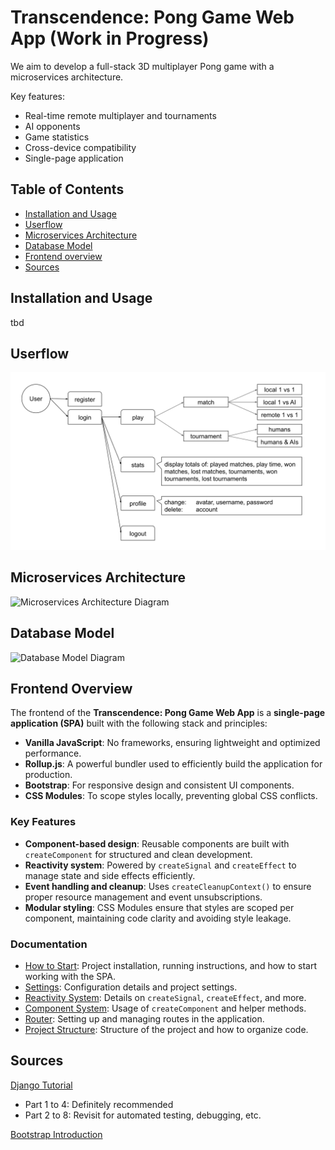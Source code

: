 # Transcendence: Pong Game Web App (Work in Progress)

We aim to develop a full-stack 3D multiplayer Pong game with a microservices architecture.

Key features:

- Real-time remote multiplayer and tournaments
- AI opponents
- Game statistics
- Cross-device compatibility
- Single-page application

## Table of Contents

- [Installation and Usage](#installation-and-usage)
- [Userflow](#userflow)
- [Microservices Architecture](#microservices-architecture)
- [Database Model](#database-model)
- [Frontend overview](#frontend-overview)
- [Sources](#sources)

## Installation and Usage

tbd

## Userflow

<picture>
  <source media="(prefers-color-scheme: light)" srcset="diagrams/userflow.svg">
  <source media="(prefers-color-scheme: dark)" srcset="diagrams/userflow_dark.svg">
  <img alt="Userflow Diagram" src="diagrams/userflow.svg">
</picture>

## Microservices Architecture

<picture>
  <source media="(prefers-color-scheme: light)" srcset="diagrams/microservices.svg">
  <source media="(prefers-color-scheme: dark)" srcset="diagrams/microservices_dark.svg">
  <img alt="Microservices Architecture Diagram" src="diagrams/microservices_architecture.svg">
</picture>

## Database Model

<picture>
  <source media="(prefers-color-scheme: light)" srcset="diagrams/databases.svg">
  <source media="(prefers-color-scheme: dark)" srcset="diagrams/databases_dark.svg">
  <img alt="Database Model Diagram" src="diagrams/database_model.svg">
</picture>

## Frontend Overview

The frontend of the **Transcendence: Pong Game Web App** is a **single-page application (SPA)** built with the following stack and principles:

- **Vanilla JavaScript**: No frameworks, ensuring lightweight and optimized performance.
- **Rollup.js**: A powerful bundler used to efficiently build the application for production.
- **Bootstrap**: For responsive design and consistent UI components.
- **CSS Modules**: To scope styles locally, preventing global CSS conflicts.

### Key Features

- **Component-based design**: Reusable components are built with `createComponent` for structured and clean development.
- **Reactivity system**: Powered by `createSignal` and `createEffect` to manage state and side effects efficiently.
- **Event handling and cleanup**: Uses `createCleanupContext()` to ensure proper resource management and event unsubscriptions.
- **Modular styling**: CSS Modules ensure that styles are scoped per component, maintaining code clarity and avoiding style leakage.

### Documentation

- [How to Start](frontend/docs/HowToStart.md): Project installation, running instructions, and how to start working with the SPA.
- [Settings](frontend/docs/Settings.md): Configuration details and project settings.
- [Reactivity System](frontend/docs/ReactivitySystem.md): Details on `createSignal`, `createEffect`, and more.
- [Component System](frontend/docs/ComponentSystem.md): Usage of `createComponent` and helper methods.
- [Router](frontend/docs/Router.md): Setting up and managing routes in the application.
- [Project Structure](frontend/docs/ProjectStructure.md): Structure of the project and how to organize code.

## Sources

[Django Tutorial](https://docs.djangoproject.com/en/.1/intro/tutorial01/)

- Part 1 to 4: Definitely recommended
- Part 2 to 8: Revisit for automated testing, debugging, etc.

[Bootstrap Introduction](https://getbootstrap.com/docs/5.3/getting-started/introduction/)
